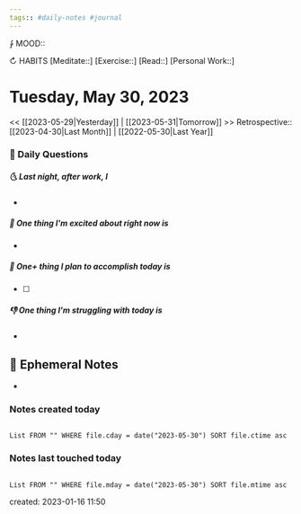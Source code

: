 ```yaml
---
tags:: #daily-notes #journal
---
```


⨑ MOOD::

↻ HABITS
[Meditate::]
[Exercise::]
[Read::]
[Personal Work::]

# Tuesday, May 30, 2023

<< [[2023-05-29|Yesterday]] | [[2023-05-31|Tomorrow]] >>
Retrospective:: [[2023-04-30|Last Month]] | [[2022-05-30|Last Year]]

### 📅 Daily Questions

##### 🌜 Last night, after work, I

-

##### 🙌 One thing I'm excited about right now is

-

##### 🚀 One+ thing I plan to accomplish today is

- [ ]

##### 👎 One thing I'm struggling with today is

-

## 📝 Ephemeral Notes

- 

### Notes created today

```dataview

List FROM "" WHERE file.cday = date("2023-05-30") SORT file.ctime asc

```

### Notes last touched today

```dataview

List FROM "" WHERE file.mday = date("2023-05-30") SORT file.mtime asc

```

created: 2023-01-16 11:50
